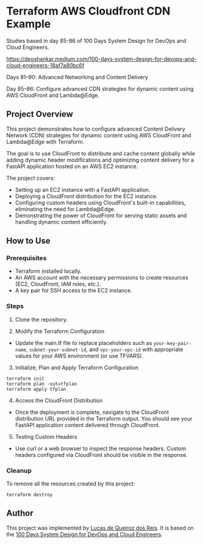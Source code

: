 # Terraform AWS Cloudfront CDN Example

Studies based in day 85-86 of 100 Days System Design for DevOps and Cloud Engineers.

https://deoshankar.medium.com/100-days-system-design-for-devops-and-cloud-engineers-18af7a80bc6f

Days 81–90: Advanced Networking and Content Delivery

Day 85–86: Configure advanced CDN strategies for dynamic content using AWS CloudFront and Lambda@Edge.

## Project Overview

This project demonstrates how to configure advanced Content Delivery Network (CDN) strategies for dynamic content using AWS CloudFront and Lambda@Edge with Terraform. 

The goal is to use CloudFront to distribute and cache content globally while adding dynamic header modifications and optimizing content delivery for a FastAPI application hosted on an AWS EC2 instance.

The project covers:

* Setting up an EC2 instance with a FastAPI application.
* Deploying a CloudFront distribution for the EC2 instance.
* Configuring custom headers using CloudFront's built-in capabilities, eliminating the need for Lambda@Edge.
* Demonstrating the power of CloudFront for serving static assets and handling dynamic content efficiently.

## How to Use

### Prerequisites

* Terraform installed locally.
* An AWS account with the necessary permissions to create resources (EC2, CloudFront, IAM roles, etc.).
* A key pair for SSH access to the EC2 instance.

### Steps

1. Clone the repository.

2. Modify the Terraform Configuration

* Update the main.tf file to replace placeholders such as ```your-key-pair-name```, ```subnet-your-subnet-id```, and ```vpc-your-vpc-id``` with appropriate values for your AWS environment (or use TFVARS).

3. Initialize, Plan and Apply Terraform Configuration
```
terraform init
terraform plan -out=tfplan
terraform apply tfplan
```

4. Access the CloudFront Distribution

* Once the deployment is complete, navigate to the CloudFront distribution URL provided in the Terraform output. You should see your FastAPI application content delivered through CloudFront.

5. Testing Custom Headers

* Use curl or a web browser to inspect the response headers. Custom headers configured via CloudFront should be visible in the response.

### Cleanup

To remove all the resources created by this project:
```
terraform destroy
```

## Author
This project was implemented by [Lucas de Queiroz dos Reis][2]. It is based on the [100 Days System Design for DevOps and Cloud Engineers][1].

[1]: https://deoshankar.medium.com/100-days-system-design-for-devops-and-cloud-engineers-18af7a80bc6f "Medium - Deo Shankar 100 Days"
[2]: https://www.linkedin.com/in/lucas-de-queiroz/ "LinkedIn - Lucas de Queiroz"